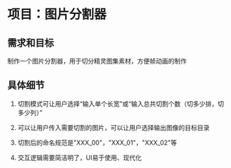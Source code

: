 # 项目：图片分割器

## 需求和目标

制作一个图片分割器，用于切分精灵图集素材，方便帧动画的制作

## 具体细节

1. 切割模式可让用户选择“输入单个长宽”或“输入总共切割个数（切多少排，切多少列）”

2. 可以让用户传入需要切割的图片，可以让用户选择输出图像的目标目录

3. 切割后的命名规范是"XXX_00"，"XXX_01"，"XXX_02"等

4. 交互逻辑需要简洁明了，UI易于使用、现代化